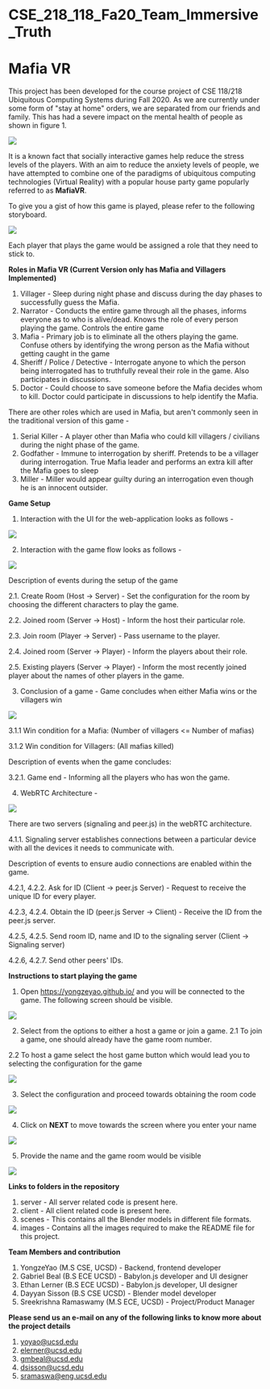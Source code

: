 # CSE_218_118_Fa20_Team_Immersive_Truth

# Mafia VR

This project has been developed for the course project of CSE 118/218 Ubiquitous Computing Systems during Fall 2020.
As we are currently under some form of "stay at home" orders, we are separated from our friends and family. 
This has had a severe impact on the mental health of people as shown in figure 1.

![](images/FinalPresentation_MentalHealth.png)

It is a known fact that socially interactive games help reduce the stress levels of the players. 
With an aim to reduce the anxiety levels of people, we have attempted to combine one of the paradigms of 
ubiquitous computing technologies (Virtual Reality) with a popular house party game popularly referred to as **MafiaVR**.

To give you a gist of how this game is played, please refer to the following storyboard.

![](images/Storyboard_1.png)

Each player that plays the game would be assigned a role that they need to stick to.

**Roles in Mafia VR (Current Version only has Mafia and Villagers Implemented)**

1. Villager - Sleep during night phase and discuss during the day phases to successfully guess the Mafia.
2. Narrator - Conducts the entire game through all the phases, informs everyone as to who is alive/dead. Knows the role of every person playing the game. Controls the entire game
3. Mafia - Primary job is to eliminate all the others playing the game. Confuse others by identifying the wrong person as the Mafia without getting caught in the game
4. Sheriff / Police / Detective - Interrogate anyone to which the person being interrogated has to truthfully reveal their role in the game. Also participates in discussions.
5. Doctor - Could choose to save someone before the Mafia decides whom to kill. Doctor could participate in discussions to help identify the Mafia.

There are other roles which are used in Mafia, but aren't commonly seen in the traditional version of this game -

1. Serial Killer - A player other than Mafia who could kill villagers / civilians during the night phase of the game.
2. Godfather - Immune to interrogation by sheriff. Pretends to be a villager during interrogation. 
True Mafia leader and performs an extra kill after the Mafia goes to sleep
3. Miller - Miller would appear guilty during an interrogation even though he is an innocent outsider.

**Game Setup**

1. Interaction with the UI for the web-application looks as follows -

![](images/MafiaVR_logo.PNG)

2. Interaction with the game flow looks as follows -

![](images/gameSetup.jpg)

Description of events during the setup of the game

  2.1. Create Room (Host -> Server) - Set the configuration for the room by choosing the different characters to play the game.
  
  2.2. Joined room (Server -> Host) - Inform the host their particular role.
  
  2.3. Join room (Player -> Server) - Pass username to the player.
  
  2.4. Joined room (Server -> Player) - Inform the players about their role.
  
  2.5. Existing players (Server -> Player) - Inform the most recently joined player about the names of other players in the game.

3. Conclusion of a game - Game concludes when either Mafia wins or the villagers win

![](images/gameConclusion.png)

  3.1.1 Win condition for a Mafia: (Number of villagers <= Number of mafias)
  
  3.1.2 Win condition for Villagers: (All mafias killed)
  
Description of events when the game concludes:

  3.2.1. Game end - Informing all the players who has won the game.

4. WebRTC Architecture -

![](images/webRTC.png)

There are two servers (signaling and peer.js) in the webRTC architecture.

  4.1.1. Signaling server establishes connections between a particular device with all the devices it needs to communicate with.
  
Description of events to ensure audio connections are enabled within the game.

  4.2.1, 4.2.2. Ask for ID (Client -> peer.js Server) - Request to receive the unique ID for every player.
  
  4.2.3, 4.2.4. Obtain the ID (peer.js Server -> Client) - Receive the ID from the peer.js server.
  
  4.2.5, 4.2.5. Send room ID, name and ID to the signaling server (Client -> Signaling server)
  
  4.2.6, 4.2.7. Send other peers' IDs. 

**Instructions to start playing the game**

1. Open https://yongzeyao.github.io/ and you will be connected to the game. The following screen should be visible.

  ![](images/MafiaVR_logo.PNG)
  
2. Select from the options to either a host a game or join a game. 
  2.1 To join a game, one should already have the game room number.
  
  2.2 To host a game select the host game button which would lead you to selecting the configuration for the game
  
  ![](images/playerOptionsv2.PNG)
  
3. Select the configuration and proceed towards obtaining the room code

  ![](images/roomCodeCapture.PNG)
  
4. Click on **NEXT** to move towards the screen where you enter your name

  ![](images/EnterGame.PNG)
  
5. Provide the name and the game room would be visible

  ![](images/GameRoom.PNG)

**Links to folders in the repository**

1. server - All server related code is present here.
2. client - All client related code is present here.
3. scenes - This contains all the Blender models in different file formats.
4. images - Contains all the images required to make the README file for this project.

**Team Members and contribution**

1. YongzeYao (M.S CSE, UCSD) - Backend, frontend developer
2. Gabriel Beal (B.S ECE UCSD) - Babylon.js developer and UI designer
3. Ethan Lerner (B.S ECE UCSD) - Babylon.js developer, UI designer
4. Dayyan Sisson (B.S CSE UCSD) - Blender model developer
5. Sreekrishna Ramaswamy (M.S ECE, UCSD) - Project/Product Manager

**Please send us an e-mail on any of the following links to know more about the project details**
1. yoyao@ucsd.edu
2. elerner@ucsd.edu
3. gmbeal@ucsd.edu
4. dsisson@ucsd.edu
5. sramaswa@eng.ucsd.edu
